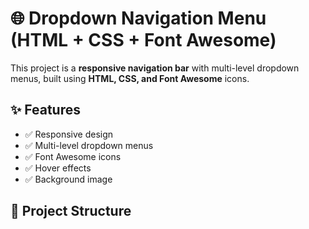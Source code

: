 
# 🌐 Dropdown Navigation Menu (HTML + CSS + Font Awesome)

This project is a **responsive navigation bar** with multi-level dropdown menus, built using **HTML, CSS, and Font Awesome** icons.

## ✨ Features
- ✅ Responsive design
- ✅ Multi-level dropdown menus
- ✅ Font Awesome icons
- ✅ Hover effects
- ✅ Background image

## 📂 Project Structure
